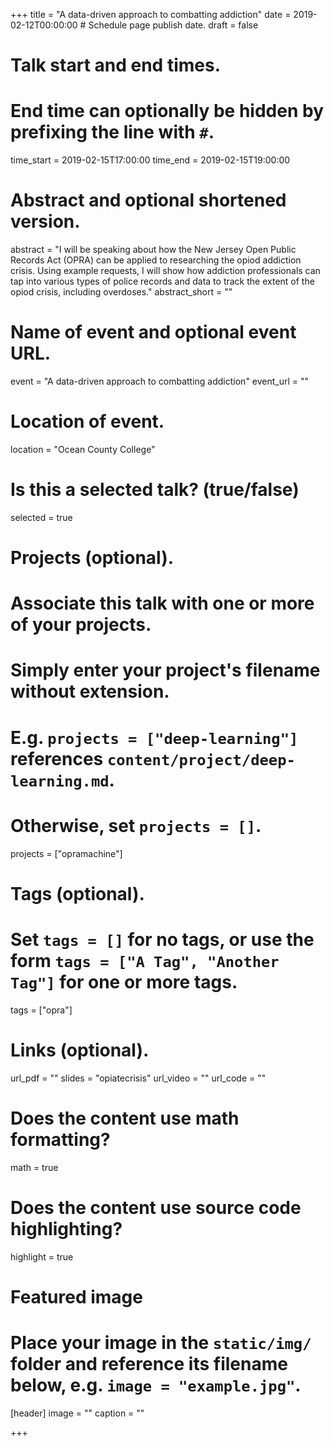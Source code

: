 +++
title = "A data-driven approach to combatting addiction"
date = 2019-02-12T00:00:00  # Schedule page publish date.
draft = false

# Talk start and end times.
#   End time can optionally be hidden by prefixing the line with `#`.
time_start = 2019-02-15T17:00:00
time_end = 2019-02-15T19:00:00

# Abstract and optional shortened version.
abstract = "I will be speaking about how the New Jersey Open Public Records Act (OPRA) can be applied to researching the opiod addiction crisis. Using example requests, I will show how addiction professionals can tap into various types of police records and data to track the extent of the opiod crisis, including overdoses."
abstract_short = ""

# Name of event and optional event URL.
event = "A data-driven approach to combatting addiction"
event_url = ""

# Location of event.
location = "Ocean County College"

# Is this a selected talk? (true/false)
selected = true

# Projects (optional).
#   Associate this talk with one or more of your projects.
#   Simply enter your project's filename without extension.
#   E.g. `projects = ["deep-learning"]` references `content/project/deep-learning.md`.
#   Otherwise, set `projects = []`.
projects = ["opramachine"]

# Tags (optional).
#   Set `tags = []` for no tags, or use the form `tags = ["A Tag", "Another Tag"]` for one or more tags.
tags = ["opra"]

# Links (optional).
url_pdf = ""
slides = "opiatecrisis"
url_video = ""
url_code = ""

# Does the content use math formatting?
math = true

# Does the content use source code highlighting?
highlight = true

# Featured image
# Place your image in the `static/img/` folder and reference its filename below, e.g. `image = "example.jpg"`.
[header]
image = ""
caption = ""

+++
